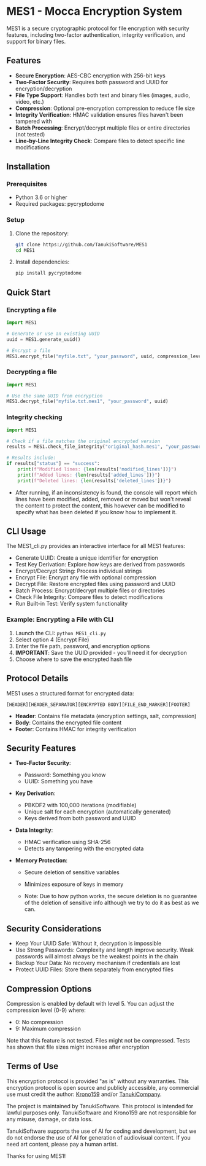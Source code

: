 # MES1 - Mocca Encryption System

MES1 is a secure cryptographic protocol for file encryption with security features, including two-factor authentication, integrity verification, and support for binary files.

## Features

- **Secure Encryption**: AES-CBC encryption with 256-bit keys
- **Two-Factor Security**: Requires both password and UUID for encryption/decryption
- **File Type Support**: Handles both text and binary files (images, audio, video, etc.)
- **Compression**: Optional pre-encryption compression to reduce file size
- **Integrity Verification**: HMAC validation ensures files haven't been tampered with
- **Batch Processing**: Encrypt/decrypt multiple files or entire directories (not tested)
- **Line-by-Line Integrity Check**: Compare files to detect specific line modifications

## Installation

### Prerequisites
- Python 3.6 or higher
- Required packages: pycryptodome

### Setup
1. Clone the repository:
    ```bash
    git clone https://github.com/TanukiSoftware/MES1
    cd MES1
    ```
2. Install dependencies:
    ```bash
    pip install pycryptodome
    ```

## Quick Start

### Encrypting a file
```python
import MES1

# Generate or use an existing UUID
uuid = MES1.generate_uuid()

# Encrypt a file
MES1.encrypt_file("myfile.txt", "your_password", uuid, compression_level=5)
```

### Decrypting a file
```python
import MES1

# Use the same UUID from encryption
MES1.decrypt_file("myfile.txt.mes1", "your_password", uuid)
```

### Integrity checking
```python
import MES1

# Check if a file matches the original encrypted version
results = MES1.check_file_integrity("original_hash.mes1", "your_password", "your-uuid", "file_to_check.txt")

# Results include:
if results["status"] == "success":
    print(f"Modified lines: {len(results['modified_lines'])}")
    print(f"Added lines: {len(results['added_lines'])}")
    print(f"Deleted lines: {len(results['deleted_lines'])}")
```
 - After running, if an inconsistency is found, the console will report which lines have been modified, added, removed or moved but won't reveal the content to protect the content, this however can be modified to specify what has been deleted if you know how to implement it. 

## CLI Usage

The MES1_cli.py provides an interactive interface for all MES1 features:

- Generate UUID: Create a unique identifier for encryption
- Test Key Derivation: Explore how keys are derived from passwords
- Encrypt/Decrypt String: Process individual strings
- Encrypt File: Encrypt any file with optional compression
- Decrypt File: Restore encrypted files using password and UUID
- Batch Process: Encrypt/decrypt multiple files or directories
- Check File Integrity: Compare files to detect modifications
- Run Built-in Test: Verify system functionality

### Example: Encrypting a File with CLI
1. Launch the CLI: `python MES1_cli.py`
2. Select option 4 (Encrypt File)
3. Enter the file path, password, and encryption options
4. **IMPORTANT**: Save the UUID provided - you'll need it for decryption
5. Choose where to save the encrypted hash file

## Protocol Details

MES1 uses a structured format for encrypted data:
```
[HEADER][HEADER_SEPARATOR][ENCRYPTED BODY][FILE_END_MARKER][FOOTER]
```

- **Header**: Contains file metadata (encryption settings, salt, compression)
- **Body**: Contains the encrypted file content
- **Footer**: Contains HMAC for integrity verification

## Security Features

- **Two-Factor Security**:
  - Password: Something you know
  - UUID: Something you have
  
- **Key Derivation**:
  - PBKDF2 with 100,000 iterations (modifiable)
  - Unique salt for each encryption (automatically generated)
  - Keys derived from both password and UUID
  
- **Data Integrity**:
  - HMAC verification using SHA-256
  - Detects any tampering with the encrypted data
  
- **Memory Protection**:
  - Secure deletion of sensitive variables 
  - Minimizes exposure of keys in memory
  
  - Note: Due to how python works, the secure deletion is no guarantee of the deletion of sensitive info although we try to do it as best as we can. 

## Security Considerations
- Keep Your UUID Safe: Without it, decryption is impossible
- Use Strong Passwords: Complexity and length improve security. Weak passwords will almost always be the weakest points in the chain
- Backup Your Data: No recovery mechanism if credentials are lost
- Protect UUID Files: Store them separately from encrypted files

## Compression Options

Compression is enabled by default with level 5. You can adjust the compression level (0-9) where:
- 0: No compression
- 9: Maximum compression

Note that this feature is not tested. Files might not be compressed. Tests has shown that file sizes might increase after encryption


## Terms of Use

This encryption protocol is provided "as is" without any warranties. This encryption protocol is open source and publicly accessible, any commercial use must credit the author: [Krono159](https://github.com/Krono159) and/or [TanukiCompany](https://github.com/TanukiCompany/).

The project is maintained by TanukiSoftware. This protocol is intended for lawful purposes only. TanukiSoftware and Krono159 are not responsible for any misuse, damage, or data loss.

TanukiSoftware supports the use of AI for coding and development, but we do not endorse the use of AI for generation of audiovisual content. If you need art content, please pay a human artist.

Thanks for using MES1!
